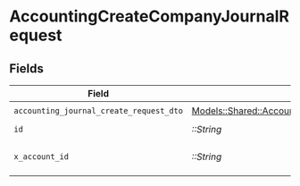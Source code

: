 # AccountingCreateCompanyJournalRequest


## Fields

| Field                                                                                                         | Type                                                                                                          | Required                                                                                                      | Description                                                                                                   |
| ------------------------------------------------------------------------------------------------------------- | ------------------------------------------------------------------------------------------------------------- | ------------------------------------------------------------------------------------------------------------- | ------------------------------------------------------------------------------------------------------------- |
| `accounting_journal_create_request_dto`                                                                       | [Models::Shared::AccountingJournalCreateRequestDto](../../models/shared/accountingjournalcreaterequestdto.md) | :heavy_check_mark:                                                                                            | N/A                                                                                                           |
| `id`                                                                                                          | *::String*                                                                                                    | :heavy_check_mark:                                                                                            | N/A                                                                                                           |
| `x_account_id`                                                                                                | *::String*                                                                                                    | :heavy_check_mark:                                                                                            | The account identifier                                                                                        |